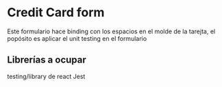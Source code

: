 # Credit Card form

Este formulario hace binding con los espacios en el molde de la tarejta, el popósito es aplicar el unit testing en el formulario

## Librerías a ocupar

testing/library de react
Jest

